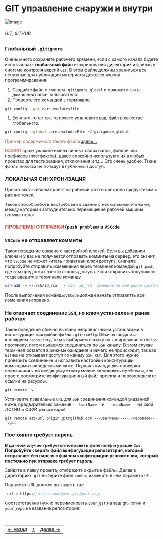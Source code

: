 <div class="navi"><nav id="navi"><!-- js --></nav></div>

# GIT управление снаружи и внутри

<span id="buki-bookmarks-img" class="img" onclick="imgResize(55)">![image](assets/img/key-hub.png)</span>

###### GIT, GITHUB

### Глобальный `.gitignore`

Очень много сохраните рабочего времени, если с самого начала будете использовать **глобальный файл** игнорирования директорий и файлов в системе контроля версий `GIT`. В этом файле должны храниться все ненужные для публикации материалы для всех языков программирования. 

1. Создайте файл с именем `.gitignore_global` и положите его в домашней папке пользователя.
2. Проверте его командой в терминале:
```sh
git config --get core.excludesfile
```
1. Если что-то не так, то просто установите ваш файл в качестве глобального.
```sh
git config --global core.excludesFile ~/.gitignore_global
```

<span style="color: #8F7161;">Пример содержимого такого файла [здесь…](../external/gitignore_global.txt)

<span style="color: #e34234;">ВАЖНО</span> сразу укажите имена личных своих папок, файлов или префиксов (постфиксов), далее спокойно используйте их в любых проектах для тестирования, отключения и тд… Это очень удобно. Такие файлы никогда не попадут в публичный доступ. 


### ЛОКАЛЬНАЯ СИНХРОНИЗАЦИЯ

Просто вытаскиваем проект на рабочий стол и синхроно продуктивим с разных точек.

Такой способ работы востребован в здании с несколькими этажами, между которыми затруднительно перемещение рабочей машины (компьютера).

### <span style="color:#e34234">ПРОБЛЕМЫ ОТПРАВКИ</span> (`push problem`) в `VSCode`

### `VSCode` не отправляет коммиты 

Такое поведение связано с настройкой ключей. Если вы добавили ключи и у вас не получается отправить коммиты на сервер, это значит, что `VSCode` не может читать приватный ключ доступа. Сначала попробуйте отправить изменнения через терминал командой `git push`, где вам предложат ввести пароль доступа. Если отправить получилось, тогда введите в терминале команду:

```sh
ssh-add -K ~/.ssh/id_rsa   # где `id_rsa` замените на имя файла приватного ключа 
```

После выполнения команды `VSCode` должен начать отправлять все изменения исправно.

### Не отвечает соединение `SSH`, но ключ установлен и ранее работал 


Такое поведение обычно вызвано неправильными установками в конфигурации настройки файла `.git/config`. Обычно когда мы клонируем `repository`, то мы выбираем ссылку на копирование по `https` протоколу, потом пытаемся соединиться по `SSH` каналу. В этом случае терминал остается в режиме ожидания и ничего не происходит, так как `GitHub` не открывает доступ по каналу `SSH KEY`. Для этого нужно проверить соединение и исправить настройки конфигурации командами приведенными ниже. Первая команда для проверки соединения и по входящему ответу можно определить проблемы, или просто посмотрите конфигурационный файл проекта и переопределите ссылки на ресурсы.

```ssh
git remote -v
```
Установите правильные `URL` для `SSH` соединения командой указанной ниже, предварительно заменив `---UserName--` и `---repoName---` на свой ЛОГИН и СВОЙ репозиторий: 

```ssh
git remote set-url origin git@github.com:---UserName---/---reponame---.git
```

### Постоянно требует пароль

**В данном случае требуется поправить файл конфигурации `Git`. Попробуйте сверить файл конфигурации репозитория, который отправляет без пароля с файлом конфигурации репозитория, который постоянно при отправке требует пароль.**
 
Зайдите в папку проекта, отобразите скрытые файлы. Далее в директорию `.git` выберите файл `config` изменить в нём параметр `URL`.

Параметр URL должен выглядеть так:

```js
 url = https://github.com/your_git/your_repo
```

Соответственно нужно переименовать `your_git` на ваш git-логин и `your_repo` на название репозитория.



<script src="assets/js/navi.js"></script>

<!--ystm_start-->
<br>

 |||| 
 |:---|:---:|---:| 
 [← назад](fert-font.md)|[ 🔝 ](#)|[далее →](kakw-cal.md) 

 <br>
<!--ystm_end-->
